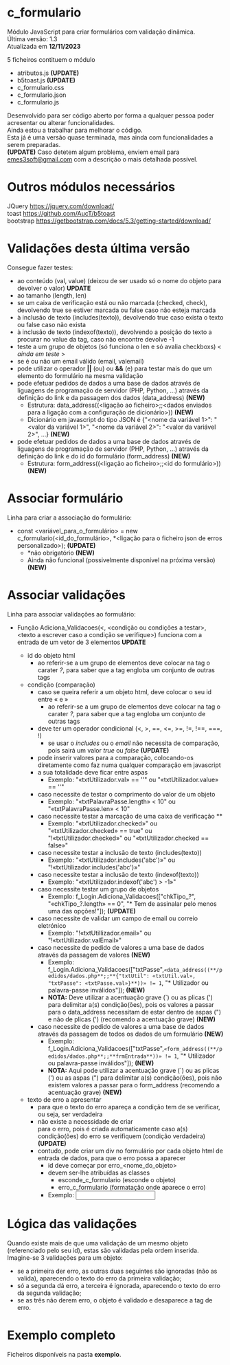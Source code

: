 # c_formulario
Módulo JavaScript para criar formulários com validação dinâmica. <br>
Última versão: 1.3 <br>
Atualizada em **12/11/2023**

5 ficheiros contituem o módulo
- atributos.js **(UPDATE)**
- b5toast.js **(UPDATE)**
- c_formulario.css
- c_formulario.json
- c_formulario.js

Desenvolvido para ser código aberto por forma a qualquer pessoa poder acresentar ou alterar funcionalidades. <br>
Ainda estou a trabalhar para melhorar o código. <br>
Esta já é uma versão quase terminada, mas ainda com funcionalidades a serem preparadas. <br> **(UPDATE)**
Caso detetem algum problema, enviem email para emes3soft@gmail.com com a descrição o mais detalhada possível. <br>

# Outros módulos necessários

JQuery     https://jquery.com/download/ <br>
toast      https://github.com/AucT/b5toast <br>
bootstrap  https://getbootstrap.com/docs/5.3/getting-started/download/ <br>

# Validações desta última versão

Consegue fazer testes:
  - ao conteúdo (val, value) (deixou de ser usado só o nome do objeto para devolver o valor) **UPDATE**
  - ao tamanho (length, len)
  - se um caixa de verificação está ou não marcada (checked, check), devolvendo true se estiver marcada ou false caso não esteja marcada
  - à inclusão de texto (includes(texto)), devolvendo true caso exista o texto ou false caso não exista
  - à inclusão de texto (indexof(texto)), devolvendo a posição do texto a procurar no value da tag, caso não encontre devolve -1
  - teste a um grupo de objetos (só funciona o len e só avalia checkboxs) < _ainda em teste_ >
  - se é ou não um email válido (email, valemail)
  - pode utilizar o operador **||** (ou) ou **&&** (e) para testar mais do que um elemento do formulário na mesma validação
  - pode efetuar pedidos de dados a uma base de dados através de liguagens de programação de servidor (PHP, Python, ...) através da definição do link e da passagem dos dados (data_address) **(NEW)**
    - Estrutura: data_address((<ligação ao ficheiro>;;<dados enviados para a ligação com a configuração de dicionário>)) **(NEW)**
    - Dicionário em javascript do tipo JSON é {"<nome da variável 1>": "<valor da variável 1>", "<nome da variável 2>": "<valor da variável 2>", ...} **(NEW)**
  - pode efetuar pedidos de dados a uma base de dados através de liguagens de programação de servidor (PHP, Python, ...) através da definição do link e do id do formulário (form_address) **(NEW)**
    - Estrutura: form_address((<ligação ao ficheiro>;;<id do formulário>)) **(NEW)**

# Associar formulário

Linha para criar a associação do formulário:
- const <variável_para_o_formulário> = new c_formulario(<id_do_formulário>, *<ligação para o ficheiro json de erros personalizado>); **(UPDATE)**
  - *não obrigatório **(NEW)**
  - Ainda não funcional (possivelmente disponível na próxima versão) **(NEW)**

# Associar validações

Linha para associar validações ao formulário:
- Função Adiciona_Validacoes(<<id do objeto onde colocar o erro>, <condição ou condições a testar>, <texto a escrever caso a condição se verifique>) funciona com a entrada de um vetor de 3 elementos **UPDATE**
  - id do objeto html
    - ao referir-se a um grupo de elementos deve colocar na tag o carater _?_, para saber que a tag engloba um conjunto de outras tags
  - condição (comparação)
    - caso se queira referir a um objeto html, deve colocar o seu id entre « e »
      - ao referir-se a um grupo de elementos deve colocar na tag o carater _?_, para saber que a tag engloba um conjunto de outras tags
    - deve ter um operador condicional (<, >, ==, <=, >=, !=, !==, ===, !)
      - se usar o _includes_ ou o _email_ não necessita de comparação, pois sairá um valor _true_ ou _false_ **(UPDATE)**
    - pode inserir valores para a comparação, colocando-os diretamente como faz numa qualquer comparação em javascript
    - a sua totalidade deve ficar entre aspas
      - Exemplo: "«txtUtilizador.val» == ''" ou "«txtUtilizador.value» == ''"
    - caso necessite de testar o comprimento do valor de um objeto
      - Exemplo: "«txtPalavraPasse.length» < 10" ou "«txtPalavraPasse.len» < 10"
    - caso necessite testar a marcação de uma caixa de verificação **
      - Exemplo: "«txtUtilizador.checked»" ou "«txtUtilizador.checked» == true" ou "!«txtUtilizador.checked»" ou "«txtUtilizador.checked == false»"
    - caso necessite testar a inclusão de texto (includes(texto))
      - Exemplo: "«txtUtilizador.includes('abc')»" ou "!«txtUtilizador.includes('abc')»"
    - caso necessite testar a inclusão de texto (indexof(texto))
      - Exemplo: "«txtUtilizador.indexof('abc') > -1»"
    - caso necessite testar um grupo de objetos
      - Exemplo: f_Login.Adiciona_Validacoes(["chkTipo_?", "«chkTipo_?.length» == 0", "* Tem de assinalar pelo menos uma das opções!"]); **(UPDATE)**
    - caso necessite de validar um campo de email ou correio eletrónico
      - Exemplo: "!«txtUtillizador.email»" ou "!«txtUtilizador.valEmail»"
    - caso necessite de pedido de valores a uma base de dados através da passagem de valores  **(NEW)**
      - Exemplo: f_Login.Adiciona_Validacoes(["txtPasse",`«data_address((**/pedidos/dados.php**;;**{"txtUtil": «txtUtil.val», "txtPasse": «txtPasse.val»}**))» != 1`, "* Utilizador ou palavra-passe inválidos"]);  **(NEW)**
      - **NOTA:** Deve utilizar a acentuação grave (`) ou as plicas (') para delimitar a(s) condição(ões), pois os valores a passar para o data_address necessitam de estar dentro de aspas (") e não de plicas (') (recomendo a acentuação grave) **(NEW)**
    - caso necessite de pedido de valores a uma base de dados através da passagem de todos os dados de um formulário **(NEW)**
      - Exemplo: f_Login.Adiciona_Validacoes(["txtPasse",`«form_address((**/pedidos/dados.php**;;**frmEntrada**))» != 1`, "* Utilizador ou palavra-passe inválidos"]); **(NEW)**
      - **NOTA:** Aqui pode utilizar a acentuação grave (`) ou as plicas (') ou as aspas (") para delimitar a(s) condição(ões), pois não existem valores a passar para o form_address (recomendo a acentuação grave) **(NEW)**
  - texto de erro a apresentar
    - para que o texto do erro apareça a condição tem de se verificar, ou seja, ser verdadeira
    - não existe a necessidade de criar <div> para o erro, pois é criada automaticamente caso a(s) condição(ões) do erro se verifiquem (condição verdadeira) **(UPDATE)**
    - contudo, pode criar um div no formulário por cada objeto html de entrada de dados, para que o erro possa a aparecer
      - id deve começar por erro_<nome_do_objeto> 
      - devem ser-lhe atribuídas as classes
        - esconde_c_formulario (esconde o objeto)
        - erro_c_formulario (formatação onde aparece o erro)
      - Exemplo:
        <input id="txtUtilizador" type="text" />
        <div id="erro_txtUtilizador" class="esconde_c_formulario erro_c_formulario"></div>

# Lógica das validações

Quando existe mais de que uma validação de um mesmo objeto (referenciado pelo seu id), estas são validadas pela ordem inserida. <br>
Imagine-se 3 validações para um objeto:
  - se a primeira der erro, as outras duas seguintes são ignoradas (não as valida), aparecendo o texto do erro da primeira validação;
  - só a segunda dá erro, a terceira é ignorada, aparecendo o texto do erro da segunda validação;
  - se as três não derem erro, o objeto é validado e desaparece a tag de erro.

# Exemplo completo

Ficheiros disponíveis na pasta **exemplo**.
